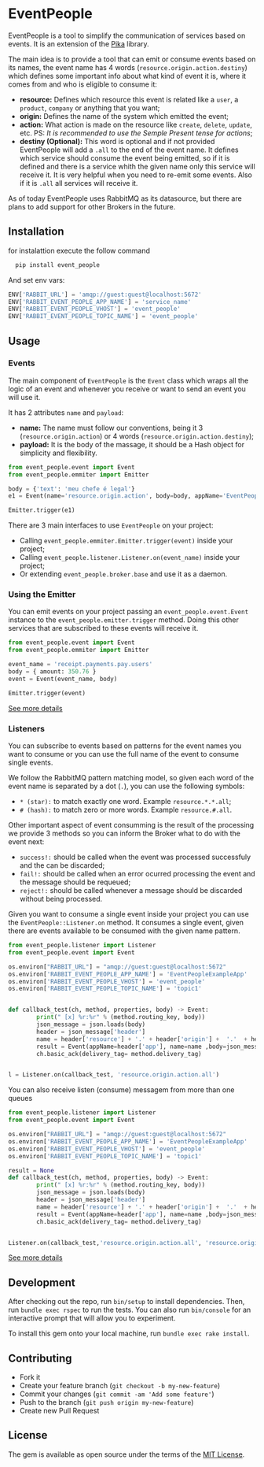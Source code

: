 # EventPeople


EventPeople is a tool to simplify the communication of services based on events. It is an extension of the [Pika](https://github.com/pika/pika) library.

The main idea is to provide a tool that can emit or consume events based on its names, the event name has 4 words (`resource.origin.action.destiny`) which defines some important info about what kind of event it is, where it comes from and who is eligible to consume it:

- **resource:** Defines which resource this event is related like a `user`, a `product`, `company` or anything that you want;
- **origin:** Defines the name of the system which emitted the event;
- **action:** What action is made on the resource like `create`, `delete`, `update`, etc. PS: *It is recommended to use the Semple Present tense for actions*;
- **destiny (Optional):** This word is optional and if not provided EventPeople will add a `.all` to the end of the event name. It defines which service should consume the event being emitted, so if it is defined and there is a service whith the given name only this service will receive it. It is very helpful when you need to re-emit some events. Also if it is `.all` all services will receive it.

As of today EventPeople uses RabbitMQ as its datasource, but there are plans to add support for other Brokers in the future.

## Installation

for instalattion execute the follow command

```python
  pip install event_people
```


And set env vars:
```python
ENV['RABBIT_URL'] = 'amqp://guest:guest@localhost:5672'
ENV['RABBIT_EVENT_PEOPLE_APP_NAME'] = 'service_name'
ENV['RABBIT_EVENT_PEOPLE_VHOST'] = 'event_people'
ENV['RABBIT_EVENT_PEOPLE_TOPIC_NAME'] = 'event_people'
````

## Usage

### Events

The main component of `EventPeople` is the `Event` class which wraps all the logic of an event and whenever you receive or want to send an event you will use it.

It has 2 attributes `name` and `payload`:

- **name:** The name must follow our conventions, being it 3 (`resource.origin.action`) or 4 words (`resource.origin.action.destiny`);
- **payload:** It is the body of the massage, it should be a Hash object for simplicity and flexibility.

```python
from event_people.event import Event
from event_people.emmiter import Emitter

body = {'text': 'meu chefe é legal'}
e1 = Event(name='resource.origin.action', body=body, appName='EventPeopleExampleApp')

Emitter.trigger(e1)

```

There are 3 main interfaces to use `EventPeople` on your project:

- Calling `event_people.emmiter.Emitter.trigger(event)` inside your project;
- Calling `event_people.listener.Listener.on(event_name)` inside your project;
- Or extending `event_people.broker.base` and use it as a daemon.

### Using the Emitter
You can emit events on your project passing an `event_people.event.Event` instance to the `event_people.emitter.trigger` method. Doing this other services that are subscribed to these events will receive it.

```python
from event_people.event import Event
from event_people.emmiter import Emitter

event_name = 'receipt.payments.pay.users'
body = { amount: 350.76 }
event = Event(event_name, body)

Emitter.trigger(event)

```
[See more details](https://github.com/pin-people/event_people_python/blob/master/examples/emitter.rb)

### Listeners

You can subscribe to events based on patterns for the event names you want to consume or you can use the full name of the event to consume single events.

We follow the RabbitMQ pattern matching model, so given each word of the event name is separated by a dot (`.`), you can use the following symbols:

- `* (star):` to match exactly one word. Example `resource.*.*.all`;
- `# (hash):` to match zero or more words. Example `resource.#.all`.

Other important aspect of event consumming is the result of the processing we provide 3 methods so you can inform the Broker what to do with the event next:

- `success!:` should be called when the event was processed successfuly and the can be discarded;
- `fail!:` should be called when an error ocurred processing the event and the message should be requeued;
- `reject!:` should be called whenever a message should be discarded without being processed.

Given you want to consume a single event inside your project you can use the `EventPeople::Listener.on` method. It consumes a single event, given there are events available to be consumed with the given name pattern.

```python
from event_people.listener import Listener
from event_people.event import Event

os.environ["RABBIT_URL"] = "amqp://guest:guest@localhost:5672"
os.environ['RABBIT_EVENT_PEOPLE_APP_NAME'] = 'EventPeopleExampleApp'
os.environ['RABBIT_EVENT_PEOPLE_VHOST'] = 'event_people'
os.environ['RABBIT_EVENT_PEOPLE_TOPIC_NAME'] = 'topic1'


def callback_test(ch, method, properties, body) -> Event:
        print(" [x] %r:%r" % (method.routing_key, body))
        json_message = json.loads(body)
        header = json_message['header']
        name = header['resource'] + '.' + header['origin'] +  '.'  + header['action'] + '.' + header['destiny']
        result = Event(appName=header['app'], name=name ,body=json_message['body'])
        ch.basic_ack(delivery_tag= method.delivery_tag)


l = Listener.on(callback_test, 'resource.origin.action.all')
```

You can also receive listen (consume) messagem from more than one queues

```python
from event_people.listener import Listener
from event_people.event import Event

os.environ["RABBIT_URL"] = "amqp://guest:guest@localhost:5672"
os.environ['RABBIT_EVENT_PEOPLE_APP_NAME'] = 'EventPeopleExampleApp'
os.environ['RABBIT_EVENT_PEOPLE_VHOST'] = 'event_people'
os.environ['RABBIT_EVENT_PEOPLE_TOPIC_NAME'] = 'topic1'

result = None
def callback_test(ch, method, properties, body) -> Event:
        print(" [x] %r:%r" % (method.routing_key, body))
        json_message = json.loads(body)
        header = json_message['header']
        name = header['resource'] + '.' + header['origin'] +  '.'  + header['action'] + '.' + header['destiny']
        result = Event(appName=header['app'], name=name ,body=json_message['body'])
        ch.basic_ack(delivery_tag= method.delivery_tag)


Listener.on(callback_test,'resource.origin.action.all', 'resource.origin1.action2.all')

```
[See more details](https://github.com/pin-people/event_people_python/blob/master/examples/listener_multiple_events)


## Development

After checking out the repo, run `bin/setup` to install dependencies. Then, run `bundle exec rspec` to run the tests. You can also run `bin/console` for an interactive prompt that will allow you to experiment.

To install this gem onto your local machine, run `bundle exec rake install`.

## Contributing

- Fork it
- Create your feature branch (`git checkout -b my-new-feature`)
- Commit your changes (`git commit -am 'Add some feature'`)
- Push to the branch (`git push origin my-new-feature`)
- Create new Pull Request

## License

The gem is available as open source under the terms of the [MIT License](http://opensource.org/licenses/MIT).
